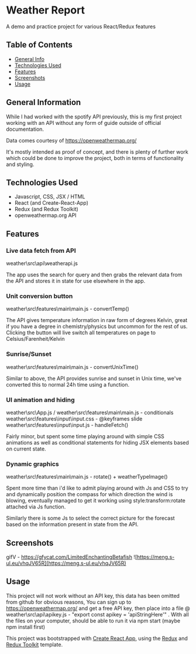 # Weather Report
A demo and practice project for various React/Redux features

## Table of Contents
* [General Info](#general-information)
* [Technologies Used](#technologies-used)
* [Features](#features)
* [Screenshots](#screenshots)
* [Usage](#usage)

## General Information
While I had worked with the spotify API previously, this is my first project working with an API without any form of guide outside of official documentation.

Data comes courtesy of https://openweathermap.org/

It's mostly intended as proof of concept, and there is plenty of further work which could be done to improve the project, both in terms of functionality and styling.

## Technologies Used
- Javascript, CSS, JSX / HTML
- React (and Create-React-App)
- Redux (and Redux Toolkit)
- openweathermap.org API


## Features

### Live data fetch from API
weather\src\api\weatherapi.js

The app uses the search for query and then grabs the relevant data from the API and stores it in state for use elsewhere in the app.

### Unit conversion button
weather\src\features\main\main.js - convertTemp()

The API gives temperature information in raw form of degrees Kelvin, great if you have a degree in chemistry/physics but uncommon for the rest of us. Clicking the button will live switch all temperatures on page to Celsius/Farenheit/Kelvin

### Sunrise/Sunset
weather\src\features\main\main.js - convertUnixTime()

Similar to above, the API provides sunrise and sunset in Unix time, we've converted this to normal 24h time using a function.

### UI animation and hiding
weather\src\App.js / weather\src\features\main\main.js - conditionals
weather\src\features\input\input.css - @keyframes slide
weather\src\features\input\input.js - handleFetch()

Fairly minor, but spent some time playing around with simple CSS animations as well as conditional statements for hiding JSX elements based on current state.

### Dynamic graphics
weather\src\features\main\main.js - rotate() + weatherTypeImage()

Spent more time than i'd like to admit playing around with Js and CSS to try and dynamically position the compass for which direction the wind is blowing, eventually managed to get it working using style:transform:rotate attached via Js function.

Similarly there is some Js to select the correct picture for the forecast based on the information present in state from the API.

## Screenshots
gifV - https://gfycat.com/LimitedEnchantingBetafish
![https://meng.s-ul.eu/vhqJV65R](https://meng.s-ul.eu/vhqJV65R)


## Usage
This project will not work without an API key, this data has been omitted from github for obvious reasons, You can sign up to https://openweathermap.org/ and get a free API key, then place into a file @ weather\src\api\apikey.js - "export const apikey = 'apiStringHere'" .
With all the files on your computer, should be able to run it via npm start (maybe npm install first)



This project was bootstrapped with [Create React App](https://github.com/facebook/create-react-app), using the [Redux](https://redux.js.org/) and [Redux Toolkit](https://redux-toolkit.js.org/) template.

